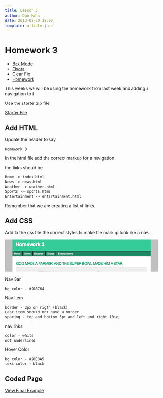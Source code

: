 ```yaml
---
title: Lesson 3
author: Dan Hahn
date: 2013-09-30 18:00
template: article.jade
---
```


# Homework 3

* [Box Model]()
* [Floats](floats.html)
* [Clear Fix](clear-fix.html)
* [Homework](homework.html)

This weeks we will be using the homework from last week and adding a navigation to it.

Use the starter zip file

[Starter File <i class="icon-download-alt icon-white"></i>](homework3.zip)

## Add HTML

Update the header to say

	Homework 3

In the html file add the correct markup for a navigation

the links should be

	Home -> index.html
	News -> news.html
	Weather -> weather.html
	Sports -> sports.html
	Entertainment -> entertainment.html

Remember that we are creating a list of links.

## Add CSS

Add to the css file the correct styles to make the markup look like a nav.

[![](homework3-example.png)](homework3-example.png)

Nav Bar

	bg color - #208764

Nav Item

	border - 2px on rigth (black)
	Last item should not have a border
	spacing - top and bottom 5px and left and right 10px;

nav links

	color - white
	not underlined

Hover Color

	bg color - #20E8A5
	text color - black

## Coded Page

[View Final Example](homework3/homework3.html)